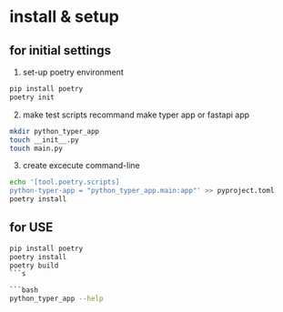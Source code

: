# install & setup
## for initial settings
1. set-up poetry environment
```bash
pip install poetry
poetry init
```

2. make test scripts
recommand make typer app or fastapi app
```bash
mkdir python_typer_app
touch __init__.py
touch main.py
```

3. create excecute command-line
```bash
echo '[tool.poetry.scripts]
python-typer-app = "python_typer_app.main:app"' >> pyproject.toml
poetry install
```


## for USE
```bash
pip install poetry
poetry install
poetry build
```s

```bash
python_typer_app --help
```

